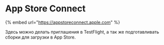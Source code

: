 # App Store Connect

{% embed url="https://appstoreconnect.apple.com" %}

Здесь можно делать приглашения в TestFlight, а так же подготавливать сборки для загрузки в App Store.&#x20;
